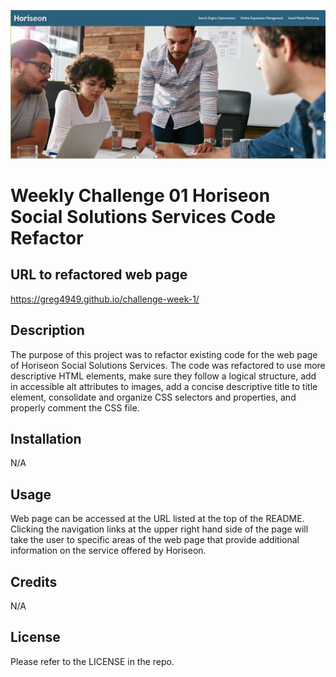 ![](assets/images/readme-image.jpg)

# Weekly Challenge 01 Horiseon Social Solutions Services Code Refactor

## URL to refactored web page

https://greg4949.github.io/challenge-week-1/

## Description

The purpose of this project was to refactor existing code for the web page of Horiseon Social Solutions Services.  The code was refactored to use more descriptive HTML elements, make sure they follow a logical structure, add in accessible alt attributes to images, add a concise descriptive title to title element, consolidate and organize CSS selectors and properties, and properly comment the CSS file. 

## Installation

N/A

## Usage

Web page can be accessed at the URL listed at the top of the README.  Clicking the navigation links at the upper right hand side of the page will take the user to specific areas of the web page that provide additional information on the service offered by Horiseon.

## Credits

N/A

## License

Please refer to the LICENSE in the repo.


